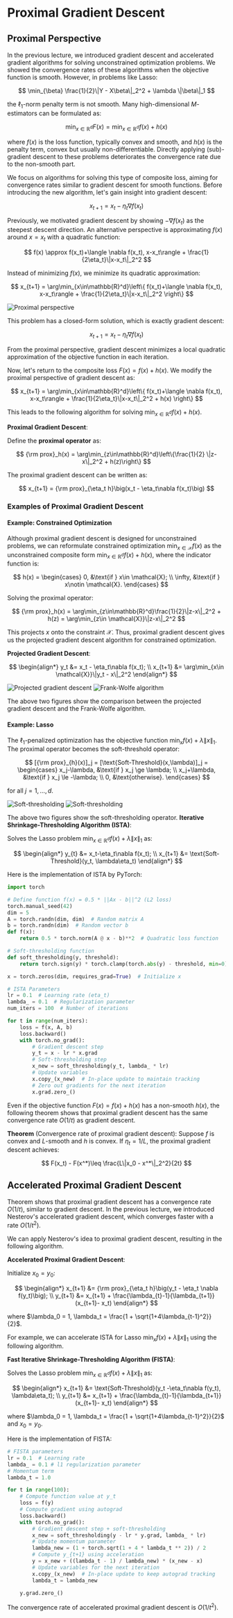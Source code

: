 # Proximal Gradient Descent

## Proximal Perspective

In the previous lecture, we introduced gradient descent and accelerated gradient algorithms for solving unconstrained optimization problems. We showed the convergence rates of these algorithms when the objective function is smooth. However, in problems like Lasso:

$$
\min_{\beta} \frac{1}{2}\|Y - X\beta\|_2^2 + \lambda \|\beta\|_1
$$

the $\ell_1$-norm penalty term is not smooth. Many high-dimensional $M$-estimators can be formulated as:

$$
\min_{x \in \mathbb{R}^d} F(x) = \min_{x\in\mathbb{R}^d} f(x) + h(x)
$$

where $f(x)$ is the loss function, typically convex and smooth, and $h(x)$ is the penalty term, convex but usually non-differentiable. Directly applying (sub)-gradient descent to these problems deteriorates the convergence rate due to the non-smooth part.

We focus on algorithms for solving this type of composite loss, aiming for convergence rates similar to gradient descent for smooth functions. Before introducing the new algorithm, let's gain insight into gradient descent:

$$
x_{t+1} = x_t - \eta_t \nabla f(x_t)
$$

Previously, we motivated gradient descent by showing $- \nabla f(x_t)$ as the steepest descent direction. An alternative perspective is approximating $f(x)$ around $x=x_t$ with a quadratic function:

$$
f(x) \approx f(x_t)+\langle \nabla f(x_t), x-x_t\rangle + \frac{1}{2\eta_t}\|x-x_t\|_2^2
$$

Instead of minimizing $f(x)$, we minimize its quadratic approximation:

$$
x_{t+1} = \arg\min_{x\in\mathbb{R}^d}\left\{ f(x_t)+\langle \nabla f(x_t), x-x_t\rangle + \frac{1}{2\eta_t}\|x-x_t\|_2^2 \right\}
$$

![Proximal perspective](opt.assets/prox-1.png)

This problem has a closed-form solution, which is exactly gradient descent:

$$
x_{t+1} = x_t - \eta_t \nabla f(x_t)
$$

From the proximal perspective, gradient descent minimizes a local quadratic approximation of the objective function in each iteration.

Now, let's return to the composite loss $F(x) = f(x)+h(x)$. We modify the proximal perspective of gradient descent as:

$$
x_{t+1} = \arg\min_{x\in\mathbb{R}^d}\left\{ f(x_t)+\langle \nabla f(x_t), x-x_t\rangle + \frac{1}{2\eta_t}\|x-x_t\|_2^2 + h(x) \right\}
$$

This leads to the following algorithm for solving $\min_{x\in\mathbb{R}^d} f(x)+h(x)$.

**Proximal Gradient Descent**:

Define the **proximal operator** as:

$$
{\rm prox}_h(x) = \arg\min_{z\in\mathbb{R}^d}\left\{\frac{1}{2} \|z-x\|_2^2 + h(z)\right\}
$$

The proximal gradient descent can be written as:

$$
x_{t+1} = {\rm prox}_{\eta_t h}\big(x_t - \eta_t\nabla f(x_t)\big)
$$

### Examples of Proximal Gradient Descent

#### Example: Constrained Optimization

Although proximal gradient descent is designed for unconstrained problems, we can reformulate constrained optimization $\min_{x \in \mathcal{X}} f(x)$ as the unconstrained composite form $\min_{x\in\mathbb{R}^d} f(x)+h(x)$, where the indicator function is:

$$
h(x) = \begin{cases} 0, &\text{if } x\in \mathcal{X}; \\ \infty, &\text{if } x\notin \mathcal{X}. \end{cases}
$$

Solving the proximal operator:

$$
{\rm prox}_h(x) = \arg\min_{z\in\mathbb{R}^d}\frac{1}{2}\|z-x\|_2^2 + h(z) = \arg\min_{z\in \mathcal{X}}\|z-x\|_2^2
$$

This projects $x$ onto the constraint $\mathcal{X}$. Thus, proximal gradient descent gives us the projected gradient descent algorithm for constrained optimization.

**Projected Gradient Descent**:

$$
\begin{align*}
y_t &= x_t - \eta_t\nabla f(x_t); \\
x_{t+1} &= \arg\min_{x\in \mathcal{X}}\|y_t - x\|_2^2
\end{align*}
$$

![Projected gradient descent](opt.assets/pgd1-1.png)
![Frank-Wolfe algorithm](opt.assets/fw1-1.png)

The above two figures show the comparison between the projected gradient descent and the Frank-Wolfe algorithm.

#### Example: Lasso

The $\ell_1$-penalized optimization has the objective function $\min_x f(x)+ \lambda \|x\|_1$. The proximal operator becomes the soft-threshold operator:

$$
[{\rm prox}_{h}(x)]_j = [\text{Soft-Threshold}(x,\lambda)]_j = \begin{cases} x_j-\lambda, &\text{if } x_j \ge \lambda; \\ x_j+\lambda, &\text{if } x_j \le -\lambda; \\ 0, &\text{otherwise}. \end{cases}
$$

for all $j = 1, \ldots, d$.

![Soft-thresholding](opt.assets/sft1-1.png)
![Soft-thresholding](opt.assets/sft2-1.png)

The above two figures show the soft-thresholding operator.
**Iterative Shrinkage-Thresholding Algorithm (ISTA)**:

Solves the Lasso problem $\min_{x \in \mathbb{R}^d} f(x)+\lambda \|x\|_1$ as:

$$
\begin{align*}
y_{t} &= x_t-\eta_t\nabla f(x_t); \\
x_{t+1} &= \text{Soft-Threshold}(y_t, \lambda\eta_t)
\end{align*}
$$

Here is the implementation of ISTA by PyTorch:

```python
import torch

# Define function f(x) = 0.5 * ||Ax - b||^2 (L2 loss)
torch.manual_seed(42)
dim = 5
A = torch.randn(dim, dim)  # Random matrix A
b = torch.randn(dim)  # Random vector b
def f(x):
    return 0.5 * torch.norm(A @ x - b)**2  # Quadratic loss function

# Soft-thresholding function
def soft_thresholding(y, threshold):
    return torch.sign(y) * torch.clamp(torch.abs(y) - threshold, min=0)

x = torch.zeros(dim, requires_grad=True)  # Initialize x

# ISTA Parameters
lr = 0.1  # Learning rate (eta_t)
lambda_ = 0.1  # Regularization parameter
num_iters = 100  # Number of iterations

for t in range(num_iters):
    loss = f(x, A, b)
    loss.backward()
    with torch.no_grad():
        # Gradient descent step
        y_t = x - lr * x.grad
        # Soft-thresholding step
        x_new = soft_thresholding(y_t, lambda_ * lr) 
        # Update variables
        x.copy_(x_new)  # In-place update to maintain tracking
        # Zero out gradients for the next iteration
        x.grad.zero_()
```

Even if the objective function $F(x) = f(x) + h(x)$ has a non-smooth $h(x)$, the following theorem shows that proximal gradient descent has the same convergence rate $O(1/t)$ as gradient descent.

**Theorem** (Convergence rate of proximal gradient descent): Suppose $f$ is convex and $L$-smooth and $h$ is convex. If $\eta_t = 1/{L}$, the proximal gradient descent achieves:

$$
F(x_t) - F(x^*)\leq \frac{L\|x_0 - x^*\|_2^2}{2t}
$$


## Accelerated Proximal Gradient Descent

Theorem shows that proximal gradient descent has a convergence rate $O(1/t)$, similar to gradient descent. In the previous lecture, we introduced Nesterov's accelerated gradient descent, which converges faster with a rate $O(1/t^2)$.

We can apply Nesterov's idea to proximal gradient descent, resulting in the following algorithm.

**Accelerated Proximal Gradient Descent**:

Initialize $x_0 = y_0$:

$$
\begin{align*}
x_{t+1} &= {\rm prox}_{\eta_t h}\big(y_t - \eta_t \nabla f(y_t)\big); \\
y_{t+1} &= x_{t+1} + \frac{\lambda_{t}-1}{\lambda_{t+1}}(x_{t+1}- x_t)
\end{align*}
$$

where $\lambda_0 = 1, \lambda_t = \frac{1 + \sqrt{1+4\lambda_{t-1}^2}}{2}$.

For example, we can accelerate ISTA for Lasso $\min_{x} f(x)+ \lambda \|x\|_1$ using the following algorithm.

**Fast Iterative Shrinkage-Thresholding Algorithm (FISTA)**:

Solves the Lasso problem $\min_{x \in \mathbb{R}^d} f(x)+\lambda \|x\|_1$ as:

$$
\begin{align*}
x_{t+1} &= \text{Soft-Threshold}(y_t -\eta_t\nabla f(y_t), \lambda\eta_t); \\
y_{t+1} &= x_{t+1} + \frac{\lambda_{t}-1}{\lambda_{t+1}}(x_{t+1}- x_t)
\end{align*}
$$

where $\lambda_0 = 1, \lambda_t = \frac{1 + \sqrt{1+4\lambda_{t-1}^2}}{2}$ and $x_0=y_0$.

Here is the implementation of FISTA:

```python
# FISTA parameters
lr = 0.1  # Learning rate 
lambda_ = 0.1 # l1 regularization parameter
# Momentum term
lambda_t = 1.0

for t in range(100):
    # Compute function value at y_t
    loss = f(y)
    # Compute gradient using autograd
    loss.backward()
    with torch.no_grad():
        # Gradient descent step + soft-thresholding
        x_new = soft_thresholding(y - lr * y.grad, lambda_ * lr)
        # Update momentum parameter
        lambda_new = (1 + torch.sqrt(1 + 4 * lambda_t ** 2)) / 2
        # Compute y_{t+1} using acceleration
        y = x_new + ((lambda_t - 1) / lambda_new) * (x_new - x)
        # Update variables for the next iteration
        x.copy_(x_new)  # In-place update to keep autograd tracking
        lambda_t = lambda_new

    y.grad.zero_()
```

The convergence rate of accelerated proximal gradient descent is $O(1/t^2)$. 